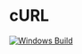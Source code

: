 # cURL
[![Windows Build](https://github.com/faojdoai324234s/cURL/actions/workflows/build_win.yml/badge.svg)](https://github.com/faojdoai324234s/cURL/actions/workflows/build_win.yml)
